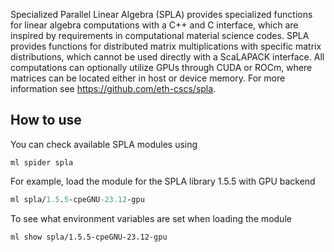 Specialized Parallel Linear Algebra (SPLA) provides specialized functions for linear algebra computations with a C++ and C interface, which are inspired by requirements in computational material science codes. SPLA provides functions for distributed matrix multiplications with specific matrix distributions, which cannot be used directly with a ScaLAPACK interface. All computations can optionally utilize GPUs through CUDA or ROCm, where matrices can be located either in host or device memory. For more information see https://github.com/eth-cscs/spla.

## How to use

You can check available SPLA modules using
```
ml spider spla
```
For example, load the module for the SPLA library 1.5.5 with GPU backend
```ml PDC
ml spla/1.5.5-cpeGNU-23.12-gpu
```
To see what environment variables are set when loading the module
```
ml show spla/1.5.5-cpeGNU-23.12-gpu
```
